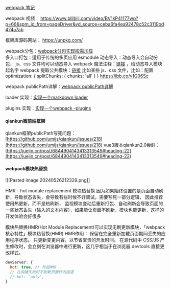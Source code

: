 [webpack 笔记](https://www.qcqx.cn/article/764f33bc.html)        

webpack 视频： https://www.bilibili.com/video/BV1kP41177wp?p=66&spm_id_from=pageDriver&vd_source=ceba6fa4ea92478c52c3119bd474a7ab 

框架库源码网站：  https://unpkg.com/

webpack分包：[webpack分包实现按需加载](https://www.bilibili.com/video/BV1kP41177wp?p=68&vd_source=ceba6fa4ea92478c52c3119bd474a7ab)     
	多入口打包：适用于传统的多页应用
	esmodule 动态导入：动态导入会自动分包， js、css 文件均可以动态导入
webpack 魔法注释：[链接](https://www.bilibili.com/video/BV1kP41177wp?p=72&vd_source=ceba6fa4ea92478c52c3119bd474a7ab) ，给动态导入模块起名字
webpack 提取公共模块：[链接](https://www.bilibili.com/video/BV1kP41177wp?p=70&vd_source=ceba6fa4ea92478c52c3119bd474a7ab) 
	比如某些 js、css 文件，比如：配置 optimization: { splitChunks: { chunks: 'all' } }
	 https://ibb.co/v1G06Sc 

webpack publicPath详解：[webpack publicPath详解](https://www.bilibili.com/video/BV1kP41177wp/?p=24&spm_id_from=pageDriver&vd_source=ceba6fa4ea92478c52c3119bd474a7ab)      

loader 实现：[实现一个markdown loader](https://www.bilibili.com/video/BV1kP41177wp/?p=30&spm_id_from=pageDriver&vd_source=ceba6fa4ea92478c52c3119bd474a7ab)   

plugins 实现：[实现一个webpack -plugins](https://www.bilibili.com/video/BV1kP41177wp/?p=37&spm_id_from=pageDriver&vd_source=ceba6fa4ea92478c52c3119bd474a7ab)       

#### qiankun微前端框架
qiankun框架publicPath写死问题：[https://github.com/umijs/qiankun/issues/218](https://github.com/umijs/qiankun/issues/218) 
vue3版本qiankun2.0尝鲜：[https://juejin.cn/post/6844904143413313549#heading-22](https://juejin.cn/post/6844904143413313549#heading-22) 


#### webpack模块热替换
![[Pasted image 20240526212329.png]]

 HMR - hot module replacement 模块热替换
 因为如果始终设置的是页面自动刷新，导致状态丢失，会导致有些时候不好调试，需要写死一部分逻辑， 因此推荐使用热更新，而不是热刷新， 
 监视模块变动后重新打包、自动刷新会导致页面的一些状态丢失（输入的文本内容），如果能让页面不刷新，模块也能更新，这样的开发体验会好很多

模块热替换HMR(Hot Module Replacement)可以实现无刷更新模块，「webpack 核心特性」模块热替换(HMR)
HMR作用：
保留在完全重新加载页面期间丢失的应用程序状态。
只更新变更内容，以节省宝贵的开发时间。
在源代码中 CSS/JS 产生修改时，会立刻在浏览器中进行更新，这几乎相当于在浏览器 devtools 直接更改样式。
```javascript
devServer: {
  hot: true, // 开启HMR
  // 在构建失败时不刷新页面作为回退
  // hot: 'only',
}
```